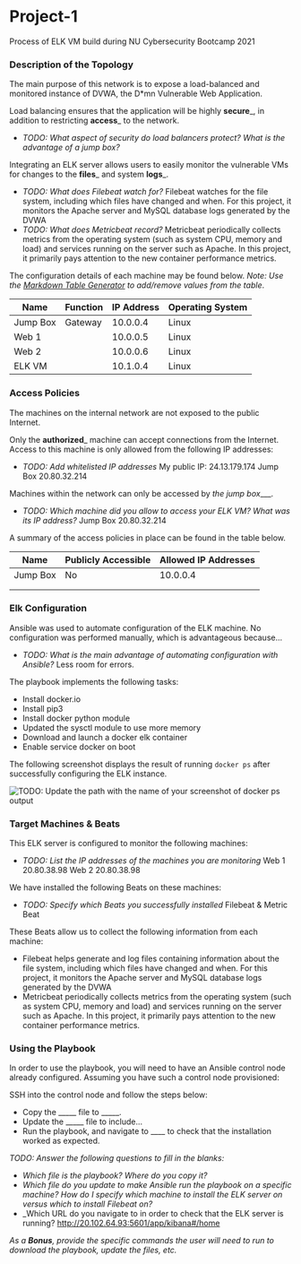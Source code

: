 # Project-1
Process of ELK VM build during NU Cybersecurity Bootcamp 2021

### Description of the Topology

The main purpose of this network is to expose a load-balanced and monitored instance of DVWA, the D*mn Vulnerable Web Application.

Load balancing ensures that the application will be highly __secure___, in addition to restricting __access___ to the network.
- _TODO: What aspect of security do load balancers protect? What is the advantage of a jump box?_

Integrating an ELK server allows users to easily monitor the vulnerable VMs for changes to the __files___ and system __logs___.
- _TODO: What does Filebeat watch for?_ Filebeat watches for the file system, including which files have changed and when. For this project, it monitors the Apache server and MySQL database logs generated by the DVWA
- _TODO: What does Metricbeat record?_ Metricbeat periodically collects metrics from the operating system (such as system CPU, memory and load) and services running on the server such as Apache. In this project, it primarily pays attention to the new container performance metrics. 

The configuration details of each machine may be found below.
_Note: Use the [Markdown Table Generator](http://www.tablesgenerator.com/markdown_tables) to add/remove values from the table_.

| Name     | Function | IP Address | Operating System |
|----------|----------|------------|------------------|
| Jump Box | Gateway  | 10.0.0.4   | Linux            |
| Web 1    |          | 10.0.0.5   | Linux            |
| Web 2    |          | 10.0.0.6   | Linux            |
| ELK VM   |          | 10.1.0.4   | Linux            |

### Access Policies

The machines on the internal network are not exposed to the public Internet. 

Only the __authorized___ machine can accept connections from the Internet. Access to this machine is only allowed from the following IP addresses:
- _TODO: Add whitelisted IP addresses_
My public IP: 24.13.179.174
Jump Box 20.80.32.214


Machines within the network can only be accessed by _the jump box____.
- _TODO: Which machine did you allow to access your ELK VM? What was its IP address?_
Jump Box 20.80.32.214

A summary of the access policies in place can be found in the table below.

| Name     | Publicly Accessible | Allowed IP Addresses |
|----------|---------------------|----------------------|
| Jump Box | No                  | 10.0.0.4             |
|          |                     |                      |
|          |                     |                      |

### Elk Configuration

Ansible was used to automate configuration of the ELK machine. No configuration was performed manually, which is advantageous because...
- _TODO: What is the main advantage of automating configuration with Ansible?_
Less room for errors.

The playbook implements the following tasks:
- Install docker.io
- Install pip3
- Install docker python module
- Updated the sysctl module to use more memory
- Download and launch a docker elk container
- Enable service docker on boot

The following screenshot displays the result of running `docker ps` after successfully configuring the ELK instance.

![TODO: Update the path with the name of your screenshot of docker ps output](Images/docker_ps_output.png)

### Target Machines & Beats
This ELK server is configured to monitor the following machines:
- _TODO: List the IP addresses of the machines you are monitoring_
Web 1	 20.80.38.98
Web 2	 20.80.38.98

We have installed the following Beats on these machines:
- _TODO: Specify which Beats you successfully installed_
Filebeat & Metric Beat

These Beats allow us to collect the following information from each machine:
- Filebeat helps generate and log files containing information about the file system, including which files have changed and when. For this project, it monitors the Apache server and MySQL database logs generated by the DVWA
- Metricbeat periodically collects metrics from the operating system (such as system CPU, memory and load) and services running on the server such as Apache. In this project, it primarily pays attention to the new container performance metrics. 

### Using the Playbook
In order to use the playbook, you will need to have an Ansible control node already configured. Assuming you have such a control node provisioned: 

SSH into the control node and follow the steps below:
- Copy the _____ file to _____.
- Update the _____ file to include...
- Run the playbook, and navigate to ____ to check that the installation worked as expected.

_TODO: Answer the following questions to fill in the blanks:_
- _Which file is the playbook? Where do you copy it?_ 
- _Which file do you update to make Ansible run the playbook on a specific machine? How do I specify which machine to install the ELK server on versus which to install Filebeat on?_
- _Which URL do you navigate to in order to check that the ELK server is running? http://20.102.64.93:5601/app/kibana#/home

_As a **Bonus**, provide the specific commands the user will need to run to download the playbook, update the files, etc._
